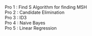 Pro 1 : Find S Algorithm for finding MSH <br>
Pro 2 : Candidate Elimination <br>
Pro 3 : ID3 <br>
Pro 4 : Naive Bayes <br>
Pro 5 : Linear Regression <br>


